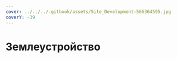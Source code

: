 ```yaml
---
cover: ../../../.gitbook/assets/Site_Development-566364595.jpg
coverY: -39
--- 
```


# Землеустройство

